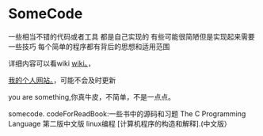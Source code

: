 # SomeCode
一些相当不错的代码或者工具   都是自己实现的
有些可能很简陋但是实现起来需要一些技巧
每个简单的程序都有背后的思想和适用范围

详细内容可以看wiki [wiki。](https://github.com/yfor/SomeCode/wiki)，


[我的个人网站。](http://yfor.sinaapp.com/)，可能不会及时更新


you are something,你真牛皮，不简单，不是一点点。

somecode.
codeForReadBook:一些书中的源码和习题
	The C Programming Language 第二版中文版
	linux编程
	[计算机程序的构造和解释].(中文版）